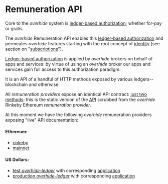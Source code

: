 # Remuneration API

Core to the *overhide* system is [ledger-based authorization](https://github.com/overhide/ledgers.js/blob/master/why/why.md); whether for-pay or gratis.

The *overhide* Remuneration API enables this [ledger-based authorization](https://github.com/overhide/ledgers.js/blob/master/why/why.md) and permeates *overhide* features starting with the root concept of [identity](identity.md) (see section on "[subscriptions](identity.md#subscriptions)").

[Ledger-based authorization](https://github.com/overhide/ledgers.js/blob/master/why/why.md) is applied by *overhide* brokers on behalf of apps and services:  by virtue of using an *overhide* broker our apps and services gain full access to this authorization paradigm.

It is an API of a handful of HTTP methods exposed by various ledgers--blockchain and otherwise.

All *remuneration providers* expose an identical API contract: [just two methods](https://overhide.github.io/overhide/docs/remuneration.html): this is the static version of the [API](https://overhide.github.io/overhide/docs/remuneration.html) scrubbed from the *overhide* Rinkeby Ethereum *remuneration provider*.

At this moment we have the following *overhide* remuneration providers exposing "live" API documentation:

#### Ethereum:

* [rinkeby](https://rinkeby.ethereum.overhide.io/swagger.html)
* [mainnet](https://ethereum.overhide.io/swagger.html)

#### US Dollars:

* [test *overhide-ledger*](https://test.ohledger.com/swagger.html) with corresponding [application](https://test.ohledger.com)
* [production *overhide-ledger*](https://ohledger.com/swagger.html) with corresponding [application](https://ohledger.com)